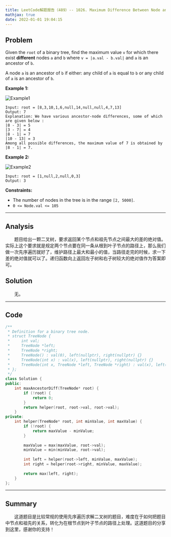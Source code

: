 ```yaml
---
title: LeetCode解题报告（489）-- 1026. Maximum Difference Between Node and Ancestor
mathjax: true
date: 2022-01-01 19:04:15
---
```


## Problem

Given the `root` of a binary tree, find the maximum value `v` for which there exist **different** nodes `a` and `b` where `v = |a.val - b.val|` and `a` is an ancestor of `b`.

A node `a` is an ancestor of `b` if either: any child of `a` is equal to `b` or any child of `a` is an ancestor of `b`.

<!-- more -->

**Example 1:**

![Example1](https://assets.leetcode.com/uploads/2020/11/09/tmp-tree.jpg)

```
Input: root = [8,3,10,1,6,null,14,null,null,4,7,13]
Output: 7
Explanation: We have various ancestor-node differences, some of which are given below :
|8 - 3| = 5
|3 - 7| = 4
|8 - 1| = 7
|10 - 13| = 3
Among all possible differences, the maximum value of 7 is obtained by |8 - 1| = 7.
```

**Example 2:**

![Example2](https://assets.leetcode.com/uploads/2020/11/09/tmp-tree-1.jpg)

```
Input: root = [1,null,2,null,0,3]
Output: 3
```



**Constraints:**

- The number of nodes in the tree is in the range `[2, 5000]`.
- `0 <= Node.val <= 105`

---

## Analysis

&emsp;&emsp;题目给出一颗二叉树，要求返回某个节点和祖先节点之间最大的差的绝对值。实际上这个要求就是规定两个节点要在同一条从根到叶子节点的路径上，那么我们做一次先序遍历就好了，维护路径上最大和最小的值，当路径走完的时候，求一下差的绝对值就可以了。递归函数向上返回左子树和右子树较大的绝对值作为答案即可。

## Solution

&emsp;&emsp;无。

------

## Code

```c++
/**
 * Definition for a binary tree node.
 * struct TreeNode {
 *     int val;
 *     TreeNode *left;
 *     TreeNode *right;
 *     TreeNode() : val(0), left(nullptr), right(nullptr) {}
 *     TreeNode(int x) : val(x), left(nullptr), right(nullptr) {}
 *     TreeNode(int x, TreeNode *left, TreeNode *right) : val(x), left(left), right(right) {}
 * };
 */
class Solution {
public:
    int maxAncestorDiff(TreeNode* root) {
        if (!root) {
            return 0;
        }
        return helper(root, root->val, root->val);
    }
private:
    int helper(TreeNode* root, int minValue, int maxValue) {
        if (!root) {
            return maxValue - minValue;
        }
        
        maxValue = max(maxValue, root->val);
        minValue = min(minValue, root->val);
        
        int left = helper(root->left, minValue, maxValue);
        int right = helper(root->right, minValue, maxValue);
        
        return max(left, right);
    }
};
```

------

## Summary

&emsp;&emsp;这道题目是比较常规的使用先序遍历求解二叉树的题目，难度在于如何把题目中节点和祖先的关系，转化为在根节点到叶子节点的路径上处理。这道题目的分享到这里，感谢你的支持！

